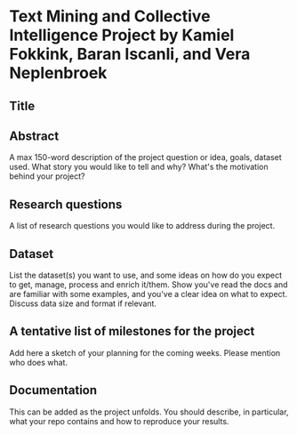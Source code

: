 # Text Mining and Collective Intelligence Project by Kamiel Fokkink, Baran Iscanli, and Vera Neplenbroek

## Title

## Abstract
A max 150-word description of the project question or idea, goals, dataset used. What story you would like to tell and why? What's the motivation behind your project?

## Research questions
A list of research questions you would like to address during the project. 

## Dataset
List the dataset(s) you want to use, and some ideas on how do you expect to get, manage, process and enrich it/them. Show you've read the docs and are familiar with some examples, and you've a clear idea on what to expect. Discuss data size and format if relevant.

## A tentative list of milestones for the project
Add here a sketch of your planning for the coming weeks. Please mention who does what.

## Documentation
This can be added as the project unfolds. You should describe, in particular, what your repo contains and how to reproduce your results.
